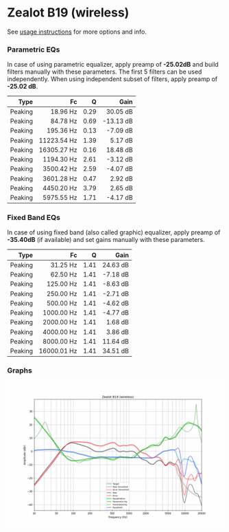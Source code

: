 # Zealot B19 (wireless)
See [usage instructions](https://github.com/jaakkopasanen/AutoEq#usage) for more options and info.

### Parametric EQs
In case of using parametric equalizer, apply preamp of **-25.02dB** and build filters manually
with these parameters. The first 5 filters can be used independently.
When using independent subset of filters, apply preamp of **-25.02 dB**.

| Type    | Fc          |    Q | Gain      |
|--------:|------------:|-----:|----------:|
| Peaking | 18.96 Hz    | 0.29 | 30.05 dB  |
| Peaking | 84.78 Hz    | 0.69 | -13.13 dB |
| Peaking | 195.36 Hz   | 0.13 | -7.09 dB  |
| Peaking | 11223.54 Hz | 1.39 | 5.17 dB   |
| Peaking | 16305.27 Hz | 0.16 | 18.48 dB  |
| Peaking | 1194.30 Hz  | 2.61 | -3.12 dB  |
| Peaking | 3500.42 Hz  | 2.59 | -4.07 dB  |
| Peaking | 3601.28 Hz  | 0.47 | 2.92 dB   |
| Peaking | 4450.20 Hz  | 3.79 | 2.65 dB   |
| Peaking | 5975.55 Hz  | 1.71 | -4.17 dB  |

### Fixed Band EQs
In case of using fixed band (also called graphic) equalizer, apply preamp of **-35.40dB**
(if available) and set gains manually with these parameters.

| Type    | Fc          |    Q | Gain     |
|--------:|------------:|-----:|---------:|
| Peaking | 31.25 Hz    | 1.41 | 24.63 dB |
| Peaking | 62.50 Hz    | 1.41 | -7.18 dB |
| Peaking | 125.00 Hz   | 1.41 | -8.63 dB |
| Peaking | 250.00 Hz   | 1.41 | -2.71 dB |
| Peaking | 500.00 Hz   | 1.41 | -4.62 dB |
| Peaking | 1000.00 Hz  | 1.41 | -4.77 dB |
| Peaking | 2000.00 Hz  | 1.41 | 1.68 dB  |
| Peaking | 4000.00 Hz  | 1.41 | 3.86 dB  |
| Peaking | 8000.00 Hz  | 1.41 | 11.64 dB |
| Peaking | 16000.01 Hz | 1.41 | 34.51 dB |

### Graphs
![](./Zealot%20B19%20(wireless).png)